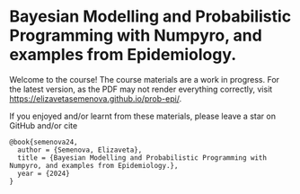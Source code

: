 # Bayesian Modelling and Probabilistic Programming with Numpyro, and examples from Epidemiology.

Welcome to the course! The course materials are a work in progress. For the latest version, as the PDF may not render everything correctly, visit <https://elizavetasemenova.github.io/prob-epi/>.

If you enjoyed and/or learnt from these materials, please leave a star on GitHub and/or cite

```
@book{semenova24,
  author = {Semenova, Elizaveta},
  title = {Bayesian Modelling and Probabilistic Programming with Numpyro, and examples from Epidemiology.},
  year = {2024}
}
```


```{tableofcontents}
```
